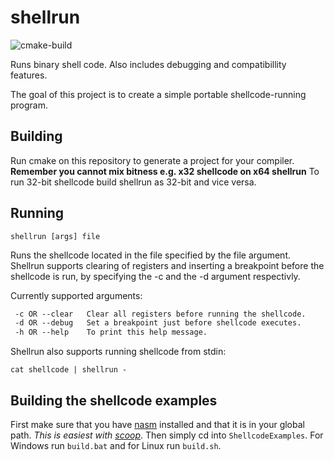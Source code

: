 # shellrun

 ![cmake-build](https://github.com/mads256h/shellrun/workflows/cmake-build/badge.svg)

 Runs binary shell code. Also includes debugging and compatibillity features.

 The goal of this project is to create a simple portable shellcode-running program.

## Building

 Run cmake on this repository to generate a project for your compiler. **Remember you cannot mix bitness e.g. x32 shellcode on x64 shellrun** To run 32-bit shellcode build shellrun as 32-bit and vice versa.

## Running

 ```shellrun [args] file```

 Runs the shellcode located in the file specified by the file argument. Shellrun supports clearing of registers and inserting a breakpoint before the shellcode is run, by specifying the -c and the -d argument respectivly.

 Currently supported arguments:

```txt
 -c OR --clear   Clear all registers before running the shellcode.
 -d OR --debug   Set a breakpoint just before shellcode executes.
 -h OR --help    To print this help message.
```

 Shellrun also supports running shellcode from stdin:

 ```cat shellcode | shellrun -```

## Building the shellcode examples

 First make sure that you have [nasm](https://www.nasm.us) installed and that it is in your global path. _This is easiest with [scoop](https://scoop.sh)_. Then simply cd into ```ShellcodeExamples```. For Windows run ```build.bat``` and for Linux run ```build.sh```.
